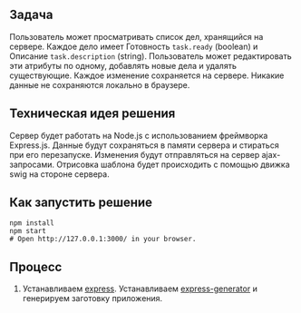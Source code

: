 Задача
--

Пользователь может просматривать список дел, хранящийся на сервере. Каждое дело имеет Готовность `task.ready` (boolean) и Описание `task.description` (string). Пользователь может редактировать эти атрибуты по одному, добавлять новые дела и удалять существующие. Каждое изменение сохраняется на сервере. Никакие данные не сохраняются локально в браузере.

Техническая идея решения
--

Сервер будет работать на Node.js с использованием фреймворка Express.js. Данные будут сохраняться в памяти сервера и стираться при его перезапуске. Изменения будут отправляться на сервер ajax-запросами. Отрисовка шаблона будет происходить с помощью движка swig на стороне сервера.

Как запустить решение
--

```
npm install
npm start
# Open http://127.0.0.1:3000/ in your browser.
```

Процесс
--

1. Устанавливаем [express](http://expressjs.com/starter/installing.html). Устанавливаем [express-generator](http://expressjs.com/starter/generator.html) и генерируем заготовку приложения.
